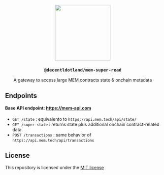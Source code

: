 <p align="center">
  <a href="https://decent.land">
    <img src="https://mem-home.vercel.app/icons/mem/mem-logo-v2.svg" height="180">
  </a>
  <h3 align="center"><code>@decentldotland/mem-super-read</code></h3>
  <p align="center">A gateway to access large MEM contracts state & onchain metadata </p>
</p>

## Endpoints

#### Base API endpoint: https://mem-api.com

- `GET /state` : equivalento to `https://api.mem.tech/api/state/`
- `GET /super-state` : returns state plus additional onchain contract-related data.
- `POST /transactions` : same behavior of `https://api.mem.tech/api/transactions`

## License
This repository is licensed under the [MIT license](./LICENSE)
